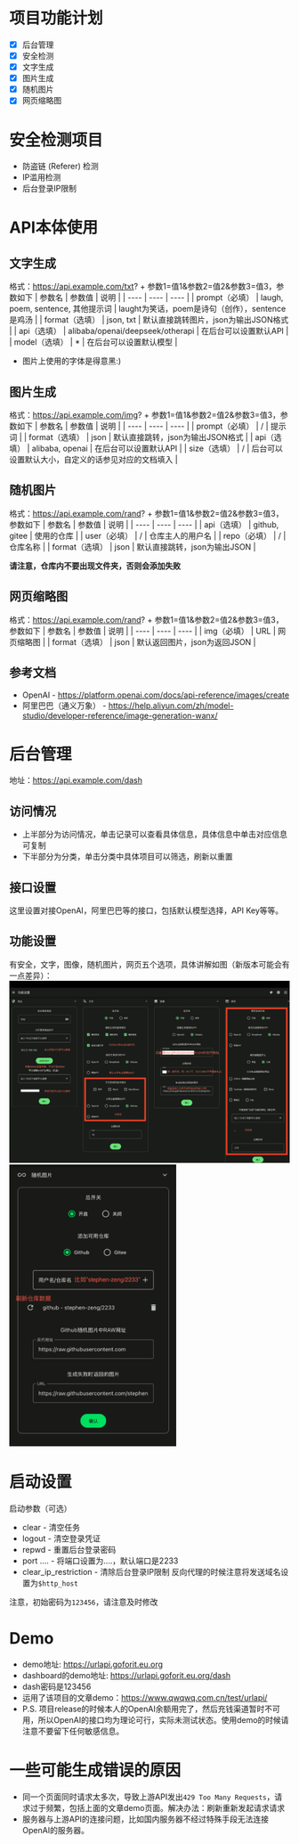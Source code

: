 # 项目功能计划
+ [x] 后台管理
+ [x] 安全检测
+ [x] 文字生成
+ [x] 图片生成
+ [x] 随机图片
+ [x] 网页缩略图

# 安全检测项目
+ 防盗链 (Referer) 检测
+ IP滥用检测
+ 后台登录IP限制

# API本体使用
## 文字生成
格式：https://api.example.com/txt? + 参数1=值1&参数2=值2&参数3=值3，参数如下
| 参数名 | 参数值 | 说明 |
| ---- | ---- | ---- |
| prompt（必填） | laugh, poem, sentence, 其他提示词 | laught为笑话，poem是诗句（创作），sentence是鸡汤 |
| format（选填） | json, txt | 默认直接跳转图片，json为输出JSON格式 |
| api（选填） | alibaba/openai/deepseek/otherapi | 在后台可以设置默认API |
| model（选填） | * | 在后台可以设置默认模型 |

+ 图片上使用的字体是得意黑:)

## 图片生成
格式：https://api.example.com/img? + 参数1=值1&参数2=值2&参数3=值3，参数如下
| 参数名 | 参数值 | 说明 |
| ---- | ---- | ---- |
| prompt（必填） | / | 提示词 |
| format（选填） | json | 默认直接跳转，json为输出JSON格式 |
| api（选填） | alibaba, openai | 在后台可以设置默认API |
| size（选填） | / | 后台可以设置默认大小，自定义的话参见对应的文档填入 |

## 随机图片
格式：https://api.example.com/rand? + 参数1=值1&参数2=值2&参数3=值3，参数如下
| 参数名 | 参数值 | 说明 |
| ---- | ---- | ---- |
| api（选填） | github, gitee | 使用的仓库 |
| user（必填） | / | 仓库主人的用户名 |
| repo（必填） | / | 仓库名称 |
| format（选填） | json | 默认直接跳转，json为输出JSON |

**请注意，仓库内不要出现文件夹，否则会添加失败**

## 网页缩略图
格式：https://api.example.com/rand? + 参数1=值1&参数2=值2&参数3=值3，参数如下
| 参数名 | 参数值 | 说明 |
| ---- | ---- | ---- |
| img（必填） | URL | 网页缩略图 |
| format（选填） | json | 默认返回图片，json为返回JSON |

## 参考文档
+ OpenAI - https://platform.openai.com/docs/api-reference/images/create
+ 阿里巴巴（通义万象） - https://help.aliyun.com/zh/model-studio/developer-reference/image-generation-wanx/

# 后台管理
地址：https://api.example.com/dash
## 访问情况
+ 上半部分为访问情况，单击记录可以查看具体信息，具体信息中单击对应信息可复制
+ 下半部分为分类，单击分类中具体项目可以筛选，刷新以重置

## 接口设置
这里设置对接OpenAI，阿里巴巴等的接口，包括默认模型选择，API Key等等。

## 功能设置
有安全，文字，图像，随机图片，网页五个选项，具体讲解如图（新版本可能会有一点差异）：
![](https://raw.githubusercontent.com/stephen-zeng/urlAPI/master/guide/1.png)
<img src="https://raw.githubusercontent.com/stephen-zeng/urlAPI/master/guide/2.png" width="300px"/>

# 启动设置
启动参数（可选）
+ clear - 清空任务
+ logout - 清空登录凭证
+ repwd - 重置后台登录密码
+ port .... - 将端口设置为....，默认端口是2233
+ clear_ip_restriction - 清除后台登录IP限制
反向代理的时候注意将发送域名设置为`$http_host`

注意，初始密码为`123456`，请注意及时修改

# Demo
+ demo地址: https://urlapi.goforit.eu.org
+ dashboard的demo地址: https://urlapi.goforit.eu.org/dash
+ dash密码是123456
+ 运用了该项目的文章demo：https://www.qwqwq.com.cn/test/urlapi/
+ P.S. 项目release的时候本人的OpenAI余额用完了，然后充钱渠道暂时不可用，所以OpenAI的接口均为理论可行，实际未测试状态。使用demo的时候请注意不要留下任何敏感信息。

# 一些可能生成错误的原因
+ 同一个页面同时请求太多次，导致上游API发出`429 Too Many Requests`，请求过于频繁，包括上面的文章demo页面。解决办法：刷新重新发起请求请求
+ 服务器与上游API的连接问题，比如国内服务器不经过特殊手段无法连接OpenAI的服务器。
